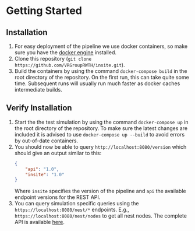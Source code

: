 # Getting Started

## Installation
1. For easy deployment of the pipeline we use docker containers, so make sure you have the [docker engine](https://www.docker.com) installed.
2. Clone this repository (`git clone https://github.com/VRGroupRWTH/insite.git`).
3. Build the containers by using the command `docker-compose build` in the root directory of the repository. On the first run, this can take quite some time. Subsequent runs will usually run much faster as docker caches intermediate builds.

## Verify Installation
1. Start the the test simulation by using the command `docker-compose up` in the root directory of the repository. To make sure the latest changes are included it is advised to use `docker-compose up --build` to avoid errors by out-of-date containers.
2. You should now be able to query `http://localhost:8080/version` which should give an output similar to this:
   ```json
   {
       "api": "1.0",
       "insite": "1.0"
   }
   ```
   Where `insite` specifies the version of the pipeline and `api` the available endpoint versions for the REST API.
3. You can query simulation specific queries using the `https://localhost:8080/nest/*` endpoints. E.g., `https://localhost:8080/nest/nodes` to get all nest nodes. The complete API is available [here](docs/api/README.md).